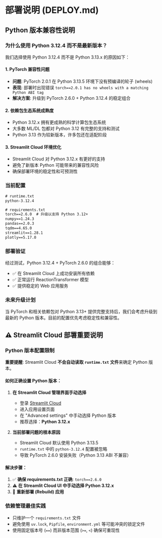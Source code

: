 # 部署说明 (DEPLOY.md)

## Python 版本兼容性说明

### 为什么使用 Python 3.12.4 而不是最新版本？

我们选择使用 Python 3.12.4 而不是 Python 3.13.x 的原因如下：

#### 1. **PyTorch 兼容性问题**
- **问题**: PyTorch 2.0.1 在 Python 3.13.5 环境下没有预编译的轮子 (wheels)
- **表现**: 部署时出现错误 `torch==2.0.1 has no wheels with a matching Python ABI tag`
- **解决方案**: 升级到 PyTorch 2.6.0 + Python 3.12.4 的稳定组合

#### 2. **依赖包生态系统成熟度**
- Python 3.12.x 拥有更成熟的科学计算包生态系统
- 大多数 ML/DL 包都对 Python 3.12 有完整的支持和测试
- Python 3.13 作为较新版本，许多包还在适配阶段

#### 3. **Streamlit Cloud 环境优化**
- Streamlit Cloud 对 Python 3.12.x 有更好的支持
- 避免了新版本 Python 可能带来的兼容性风险
- 确保部署环境的稳定性和可预测性

### 当前配置

```txt
# runtime.txt
python-3.12.4

# requirements.txt  
torch==2.6.0  # 升级以支持 Python 3.12+
numpy==1.24.3
pandas==2.0.3
tqdm==4.65.0
streamlit==1.28.1
plotly==5.17.0
```

### 部署验证

经过测试，Python 3.12.4 + PyTorch 2.6.0 的组合能够：
- ✅ 在 Streamlit Cloud 上成功安装所有依赖
- ✅ 正常运行 ReactionTransformer 模型
- ✅ 提供稳定的 Web 应用服务

### 未来升级计划

当 PyTorch 和相关依赖包对 Python 3.13+ 提供完整支持后，我们会考虑升级到最新的 Python 版本。目前的配置优先考虑稳定性和兼容性。

## ⚠️ Streamlit Cloud 部署重要说明

### Python 版本配置限制

**重要提醒**: Streamlit Cloud **不会自动读取 `runtime.txt` 文件**来确定 Python 版本。

#### 如何正确设置 Python 版本：

1. **在 Streamlit Cloud 管理界面手动选择**
   - 登录 [Streamlit Cloud](https://share.streamlit.io/)
   - 进入应用设置页面
   - 在 "Advanced settings" 中手动选择 Python 版本
   - 推荐选择：**Python 3.12.x**

2. **当前部署问题的根本原因**
   - Streamlit Cloud 默认使用 Python 3.13.5
   - `runtime.txt` 中的 `python-3.12.4` 配置被忽略
   - 导致 PyTorch 2.6.0 安装失败（Python 3.13 ABI 不兼容）

#### 解决步骤：

1. ✅ **确保 requirements.txt 正确**: `torch==2.6.0`
2. ⚠️ **在 Streamlit Cloud UI 中手动选择 Python 3.12.x**
3. 🔄 **重新部署 (Rebuild) 应用**

### 依赖管理最佳实践

- 只维护一个 `requirements.txt` 文件
- 避免使用 `uv.lock`, `Pipfile`, `environment.yml` 等可能冲突的锁定文件
- 使用固定版本号 (`==`) 而非版本范围 (`>=`, `<`) 确保可重现性 
